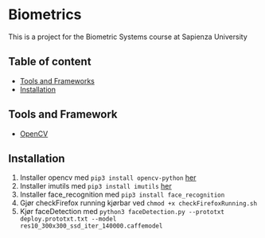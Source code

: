 # Biometrics
This is a project for the Biometric Systems course at Sapienza University

## Table of content
* [Tools and Frameworks](#t&f)
* [Installation](#inst)



<a name="v&r"></a>
## Tools and Framework
* [OpenCV](https://opencv.org/)

<a name="inst"></a>
## Installation
1. Installer opencv med ```pip3 install opencv-python``` [her](https://www.learnopencv.com/install-opencv3-on-macos/)
2. Installer imutils med ```pip3 install imutils``` [her](https://www.npmjs.com/package/axios)
3. Installer face_recognition med ```pip3 install face_recognition```
4. Gjør checkFirefox running kjørbar ved ```chmod +x checkFirefoxRunning.sh```
5. Kjør faceDetection med ```python3 faceDetection.py --prototxt deploy.prototxt.txt --model res10_300x300_ssd_iter_140000.caffemodel```
